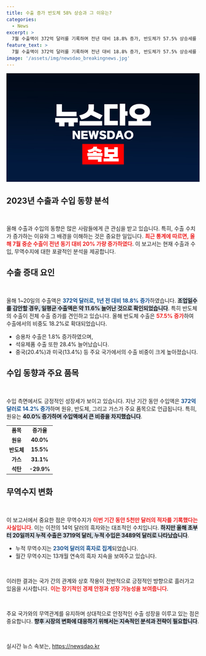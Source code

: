 ```yaml
---
title: 수출 증가 반도체 58% 상승과 그 이유는?
categories:
  - News
excerpt: >
  7월 수출액이 372억 달러를 기록하며 전년 대비 18.8% 증가, 반도체가 57.5% 상승세를 주도했습니다. 그러나 수입도 증가해 무역에서 5천만 달러 적자를 면치 못한 상황입니다.
feature_text: >
  7월 수출액이 372억 달러를 기록하며 전년 대비 18.8% 증가, 반도체가 57.5% 상승세를 주도했습니다. 그러나 수입도 증가해 무역에서 5천만 달러 적자를 면치 못한 상황입니다.
image: '/assets/img/newsdao_breakingnews.jpg'
---
```


<p><img src="/assets/img/newsdao_breakingnews.jpg" alt="pcversion 속보" /></p>

<h2 data-ke-size="size26">2023년 수출과 수입 동향 분석</h2>

<p data-ke-size="size16">&nbsp;</p>

<p>올해 수출과 수입의 동향은 많은 사람들에게 큰 관심을 받고 있습니다. 특히, 수출 수치가 증가하는 이유와 그 배경을 이해하는 것은 중요한 일입니다. <b><span style="color: #ee2323;">최근 통계에 따르면, 올해 7월 중순 수출이 전년 동기 대비 20% 가량 증가하였다</span></b>. 이 보고서는 현재 수출과 수입, 무역수지에 대한 포괄적인 분석을 제공합니다.</p>

<h2 data-ke-size="size26">수출 증대 요인</h2>

<p data-ke-size="size16">&nbsp;</p>

<p>올해 1~20일의 수출액은 <b><span style="color: #1a5490;">372억 달러로, 1년 전 대비 18.8% 증가</span></b>하였습니다. <b><span style="background-color: #21538527;">조업일수를 감안할 경우, 일평균 수출액은 약 11.6% 늘어난 것으로 확인되었습니다</span></b>. 특히 반도체의 수출이 전체 수출 증가를 견인하고 있습니다. 올해 반도체 수출은 <b><span style="color: #ee2323;">57.5% 증가</span></b>하여 수출에서의 비중도 18.2%로 확대되었습니다.</p>

<ul>
    <li>승용차 수출은 1.8% 증가하였으며,</li>
    <li>석유제품 수출 또한 28.4% 늘어났습니다.</li>
    <li>중국(20.4%)과 미국(13.4%) 등 주요 국가에서의 수출 비중이 크게 높아졌습니다.</li>
</ul>

<h2 data-ke-size="size26">수입 동향과 주요 품목</h2>

<p data-ke-size="size16">&nbsp;</p>

<p>수입 측면에서도 긍정적인 성장세가 보이고 있습니다. 지난 기간 동안 수입액은 <b><span style="color: #1a5490;">372억 달러로 14.2% 증가</span></b>하며 원유, 반도체, 그리고 가스가 주요 품목으로 언급됩니다. 특히, 원유는 <b><span style="background-color: #21538527;">40.0% 증가하며 수입액에서 큰 비중을 차지했습니다</span></b>.</p>

<table style="width: 100%;">
    <tr>
        <td style="text-align: center; height: 17px;"><b>품목</b></td>
        <td style="text-align: center; height: 17px;"><b>증가율</b></td>
    </tr>
    <tr>
        <td style="text-align: center; height: 17px;"><b>원유</b></td>
        <td style="text-align: center; height: 17px;"><b>40.0%</b></td>
    </tr>
    <tr>
        <td style="text-align: center; height: 17px;"><b>반도체</b></td>
        <td style="text-align: center; height: 17px;"><b>15.5%</b></td>
    </tr>
    <tr>
        <td style="text-align: center; height: 17px;"><b>가스</b></td>
        <td style="text-align: center; height: 17px;"><b>31.1%</b></td>
    </tr>
    <tr>
        <td style="text-align: center; height: 17px;"><b>석탄</b></td>
        <td style="text-align: center; height: 17px;"><b>-29.9%</b></td>
    </tr>
</table>

<h2 data-ke-size="size26">무역수지 변화</h2>

<p data-ke-size="size16">&nbsp;</p>

<p>이 보고서에서 중요한 점은 무역수지가 <b><span style="color: #ee2323;">이번 기간 동안 5천만 달러의 적자를 기록했다는 사실입니다</span></b>. 이는 이전의 14억 달러의 흑자와는 대조적인 수치입니다. <b><span style="background-color: #21538527;">하지만 올해 초부터 20일까지 누적 수출은 3719억 달러, 누적 수입은 3489억 달러로 나타났습니다</span></b>.</p>

<ul>
    <li>누적 무역수지는 <b><span style="color: #1a5490;">230억 달러의 흑자로 집계</span></b>되었습니다.</li>
    <li>월간 무역수지는 13개월 연속의 흑자 지속을 보여주고 있습니다.</li>
</ul>

<p data-ke-size="size16">&nbsp;</p>

<p>이러한 결과는 국가 간의 관계와 상호 작용이 전반적으로 긍정적인 방향으로 흘러가고 있음을 시사합니다. <b><span style="color: #ee2323;">이는 장기적인 경제 안정과 성장 가능성을 보여줍니다</span></b>. </p>

<p data-ke-size="size16">&nbsp;</p>

<p>주요 국가와의 무역관계를 유지하며 상대적으로 안정적인 수출 성장을 이루고 있는 점은 중요합니다. <b><span style="background-color: #21538527;">향후 시장의 변화에 대응하기 위해서는 지속적인 분석과 전략이 필요합니다</span></b>. </p>

<p data-ke-size="size16">&nbsp;</p>
실시간 뉴스 속보는, <a href="https://newsdao.kr" rel="dofollow">https://newsdao.kr</a>


